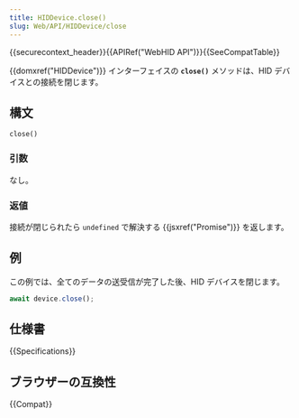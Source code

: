 ```yaml
---
title: HIDDevice.close()
slug: Web/API/HIDDevice/close
---
```


{{securecontext_header}}{{APIRef("WebHID API")}}{{SeeCompatTable}}

{{domxref("HIDDevice")}} インターフェイスの **`close()`** メソッドは、HID デバイスとの接続を閉じます。

## 構文

```js-nolint
close()
```

### 引数

なし。

### 返値

接続が閉じられたら `undefined` で解決する {{jsxref("Promise")}} を返します。

## 例

この例では、全てのデータの送受信が完了した後、HID デバイスを閉じます。

```js
await device.close();
```

## 仕様書

{{Specifications}}

## ブラウザーの互換性

{{Compat}}
